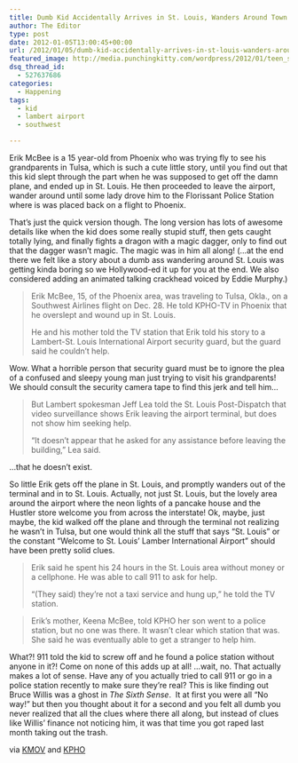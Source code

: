```yaml
---
title: Dumb Kid Accidentally Arrives in St. Louis, Wanders Around Town Like a Jackass
author: The Editor
type: post
date: 2012-01-05T13:00:45+00:00
url: /2012/01/05/dumb-kid-accidentally-arrives-in-st-louis-wanders-around-town-like-a-jackass/
featured_image: http://media.punchingkitty.com/wordpress/2012/01/teen_sleeps_on_plane.jpg
dsq_thread_id:
  - 527637686
categories:
  - Happening
tags:
  - kid
  - lambert airport
  - southwest

---
```

Erik McBee is a 15 year-old from Phoenix who was trying fly to see his grandparents in Tulsa, which is such a cute little story, until you find out that this kid slept through the part when he was supposed to get off the damn plane, and ended up in St. Louis. He then proceeded to leave the airport, wander around until some lady drove him to the Florissant Police Station where is was placed back on a flight to Phoenix.

That&#8217;s just the quick version though. The long version has lots of awesome details like when the kid does some really stupid stuff, then gets caught totally lying, and finally fights a dragon with a magic dagger, only to find out that the dagger wasn&#8217;t magic. The magic was in him all along! (&#8230;at the end there we felt like a story about a dumb ass wandering around St. Louis was getting kinda boring so we Hollywood-ed it up for you at the end. We also considered adding an animated talking crackhead voiced by Eddie Murphy.)

> Erik McBee, 15, of the Phoenix area, was traveling to Tulsa, Okla., on a Southwest Airlines flight on Dec. 28. He told KPHO-TV in Phoenix that he overslept and wound up in St. Louis.
> 
> He and his mother told the TV station that Erik told his story to a Lambert-St. Louis International Airport security guard, but the guard said he couldn&#8217;t help.

Wow. What a horrible person that security guard must be to ignore the plea of a confused and sleepy young man just trying to visit his grandparents! We should consult the security camera tape to find this jerk and tell him&#8230;

> But Lambert spokesman Jeff Lea told the St. Louis Post-Dispatch that video surveillance shows Erik leaving the airport terminal, but does not show him seeking help.
> 
> &#8220;It doesn&#8217;t appear that he asked for any assistance before leaving the building,&#8221; Lea said.

&#8230;that he doesn&#8217;t exist.

So little Erik gets off the plane in St. Louis, and promptly wanders out of the terminal and in to St. Louis. Actually, not just St. Louis, but the lovely area around the airport where the neon lights of a pancake house and the Hustler store welcome you from across the interstate! Ok, maybe, just maybe, the kid walked off the plane and through the terminal not realizing he wasn&#8217;t in Tulsa, but one would think all the stuff that says &#8220;St. Louis&#8221; or the constant &#8220;Welcome to St. Louis&#8217; Lamber International Airport&#8221; should have been pretty solid clues.

> Erik said he spent his 24 hours in the St. Louis area without money or a cellphone. He was able to call 911 to ask for help.
> 
> &#8220;(They said) they&#8217;re not a taxi service and hung up,&#8221; he told the TV station.

> Erik&#8217;s mother, Keena McBee, told KPHO her son went to a police station, but no one was there. It wasn&#8217;t clear which station that was. She said he was eventually able to get a stranger to help him.

What?! 911 told the kid to screw off and he found a police station without anyone in it?! Come on none of this adds up at all! &#8230;wait, no. That actually makes a lot of sense. Have any of you actually tried to call 911 or go in a police station recently to make sure they&#8217;re real? This is like finding out Bruce Willis was a ghost in _The Sixth Sense_.  It at first you were all &#8220;No way!&#8221; but then you thought about it for a second and you felt all dumb you never realized that all the clues where there all along, but instead of clues like Willis&#8217; finance not noticing him, it was that time you got raped last month taking out the trash.

via <a href="http://www.kmov.com/news/local/Teen-oversleeps-on-plane-ends-up-in-St-Louis-136701318.html" target="_blank">KMOV</a> and <a href="http://www.kpho.com/story/16440081/teen-sleeping-on-plane-ends-up-in-wrong-city" target="_blank">KPHO</a>